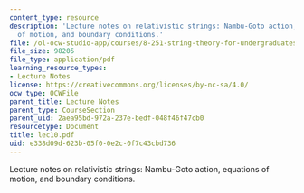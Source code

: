 ```yaml
---
content_type: resource
description: 'Lecture notes on relativistic strings: Nambu-Goto action, equations
  of motion, and boundary conditions.'
file: /ol-ocw-studio-app/courses/8-251-string-theory-for-undergraduates-spring-2007/e338d09d623b05f00e2c0f7c43cbd736_lec10.pdf
file_size: 98205
file_type: application/pdf
learning_resource_types:
- Lecture Notes
license: https://creativecommons.org/licenses/by-nc-sa/4.0/
ocw_type: OCWFile
parent_title: Lecture Notes
parent_type: CourseSection
parent_uid: 2aea95bd-972a-237e-bedf-048f46f47cb0
resourcetype: Document
title: lec10.pdf
uid: e338d09d-623b-05f0-0e2c-0f7c43cbd736
---
```

Lecture notes on relativistic strings: Nambu-Goto action, equations of motion, and boundary conditions.